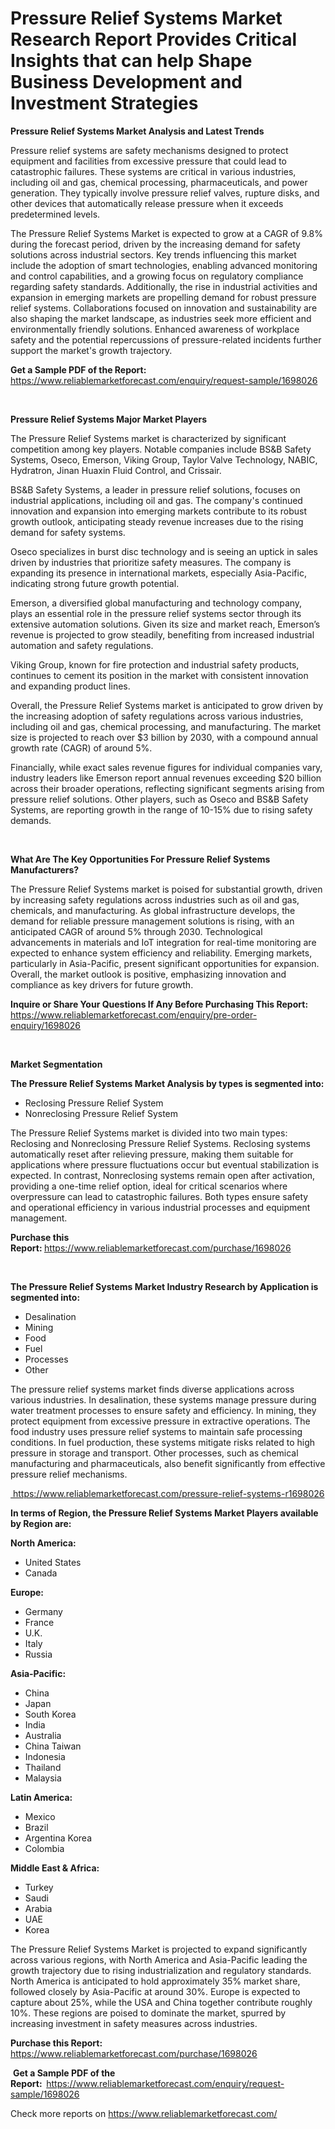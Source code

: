 <p><h1>Pressure Relief Systems Market Research Report Provides Critical Insights that can help Shape Business Development and Investment Strategies</h1></p><p><strong>Pressure Relief Systems Market Analysis and Latest Trends</strong></p>
<p><p>Pressure relief systems are safety mechanisms designed to protect equipment and facilities from excessive pressure that could lead to catastrophic failures. These systems are critical in various industries, including oil and gas, chemical processing, pharmaceuticals, and power generation. They typically involve pressure relief valves, rupture disks, and other devices that automatically release pressure when it exceeds predetermined levels.</p><p>The Pressure Relief Systems Market is expected to grow at a CAGR of 9.8% during the forecast period, driven by the increasing demand for safety solutions across industrial sectors. Key trends influencing this market include the adoption of smart technologies, enabling advanced monitoring and control capabilities, and a growing focus on regulatory compliance regarding safety standards. Additionally, the rise in industrial activities and expansion in emerging markets are propelling demand for robust pressure relief systems. Collaborations focused on innovation and sustainability are also shaping the market landscape, as industries seek more efficient and environmentally friendly solutions. Enhanced awareness of workplace safety and the potential repercussions of pressure-related incidents further support the market's growth trajectory.</p></p>
<p><strong>Get a Sample PDF of the Report:&nbsp;</strong> <a href="https://www.reliablemarketforecast.com/enquiry/request-sample/1698026?utm_campaign=2529&utm_medium=2&utm_source=Github&utm_content=ia&utm_term=20022025&utm_id=pressure-relief-systems">https://www.reliablemarketforecast.com/enquiry/request-sample/1698026</a></p>
<p>&nbsp;</p>
<p><strong>Pressure Relief Systems Major Market Players</strong></p>
<p><p>The Pressure Relief Systems market is characterized by significant competition among key players. Notable companies include BS&B Safety Systems, Oseco, Emerson, Viking Group, Taylor Valve Technology, NABIC, Hydratron, Jinan Huaxin Fluid Control, and Crissair. </p><p>BS&B Safety Systems, a leader in pressure relief solutions, focuses on industrial applications, including oil and gas. The company's continued innovation and expansion into emerging markets contribute to its robust growth outlook, anticipating steady revenue increases due to the rising demand for safety systems.</p><p>Oseco specializes in burst disc technology and is seeing an uptick in sales driven by industries that prioritize safety measures. The company is expanding its presence in international markets, especially Asia-Pacific, indicating strong future growth potential.</p><p>Emerson, a diversified global manufacturing and technology company, plays an essential role in the pressure relief systems sector through its extensive automation solutions. Given its size and market reach, Emerson’s revenue is projected to grow steadily, benefiting from increased industrial automation and safety regulations.</p><p>Viking Group, known for fire protection and industrial safety products, continues to cement its position in the market with consistent innovation and expanding product lines. </p><p>Overall, the Pressure Relief Systems market is anticipated to grow driven by the increasing adoption of safety regulations across various industries, including oil and gas, chemical processing, and manufacturing. The market size is projected to reach over $3 billion by 2030, with a compound annual growth rate (CAGR) of around 5%.</p><p>Financially, while exact sales revenue figures for individual companies vary, industry leaders like Emerson report annual revenues exceeding $20 billion across their broader operations, reflecting significant segments arising from pressure relief solutions. Other players, such as Oseco and BS&B Safety Systems, are reporting growth in the range of 10-15% due to rising safety demands.</p></p>
<p>&nbsp;</p>
<p><strong>What Are The Key Opportunities For Pressure Relief Systems Manufacturers?</strong></p>
<p><p>The Pressure Relief Systems market is poised for substantial growth, driven by increasing safety regulations across industries such as oil and gas, chemicals, and manufacturing. As global infrastructure develops, the demand for reliable pressure management solutions is rising, with an anticipated CAGR of around 5% through 2030. Technological advancements in materials and IoT integration for real-time monitoring are expected to enhance system efficiency and reliability. Emerging markets, particularly in Asia-Pacific, present significant opportunities for expansion. Overall, the market outlook is positive, emphasizing innovation and compliance as key drivers for future growth.</p></p>
<p><strong>Inquire or Share Your Questions If Any Before Purchasing This Report:</strong> <a href="https://www.reliablemarketforecast.com/enquiry/pre-order-enquiry/1698026?utm_campaign=2529&utm_medium=2&utm_source=Github&utm_content=ia&utm_term=20022025&utm_id=pressure-relief-systems">https://www.reliablemarketforecast.com/enquiry/pre-order-enquiry/1698026</a></p>
<p>&nbsp;</p>
<p><strong>Market Segmentation</strong></p>
<p><strong>The Pressure Relief Systems Market Analysis by types is segmented into:</strong></p>
<p><ul><li>Reclosing Pressure Relief System</li><li>Nonreclosing Pressure Relief System</li></ul></p>
<p><p>The Pressure Relief Systems market is divided into two main types: Reclosing and Nonreclosing Pressure Relief Systems. Reclosing systems automatically reset after relieving pressure, making them suitable for applications where pressure fluctuations occur but eventual stabilization is expected. In contrast, Nonreclosing systems remain open after activation, providing a one-time relief option, ideal for critical scenarios where overpressure can lead to catastrophic failures. Both types ensure safety and operational efficiency in various industrial processes and equipment management.</p></p>
<p><strong>Purchase this Report:&nbsp;</strong><a href="https://www.reliablemarketforecast.com/purchase/1698026?utm_campaign=2529&utm_medium=2&utm_source=Github&utm_content=ia&utm_term=20022025&utm_id=pressure-relief-systems">https://www.reliablemarketforecast.com/purchase/1698026</a></p>
<p>&nbsp;</p>
<p><strong>The Pressure Relief Systems Market Industry Research by Application is segmented into:</strong></p>
<p><ul><li>Desalination</li><li>Mining</li><li>Food</li><li>Fuel</li><li>Processes</li><li>Other</li></ul></p>
<p><p>The pressure relief systems market finds diverse applications across various industries. In desalination, these systems manage pressure during water treatment processes to ensure safety and efficiency. In mining, they protect equipment from excessive pressure in extractive operations. The food industry uses pressure relief systems to maintain safe processing conditions. In fuel production, these systems mitigate risks related to high pressure in storage and transport. Other processes, such as chemical manufacturing and pharmaceuticals, also benefit significantly from effective pressure relief mechanisms.</p></p>
<p><a href="https://www.reliablemarketforecast.com/pressure-relief-systems-r1698026?utm_campaign=2529&utm_medium=2&utm_source=Github&utm_content=ia&utm_term=20022025&utm_id=pressure-relief-systems">&nbsp;https://www.reliablemarketforecast.com/pressure-relief-systems-r1698026</a></p>
<p><strong>In terms of Region, the Pressure Relief Systems Market Players available by Region are:</strong></p>
<p>
    <p> <strong> North America: </strong>
        <ul>
            <li>United States</li>
            <li>Canada</li>
        </ul>
        </p> 
    <p> <strong> Europe: </strong>
        <ul>
            <li>Germany</li>
            <li>France</li>
            <li>U.K.</li>
            <li>Italy</li>
            <li>Russia</li>
        </ul>
        </p> 
    <p> <strong> Asia-Pacific: </strong>
        <ul>
            <li>China</li>
            <li>Japan</li>
            <li>South Korea</li>
            <li>India</li>
            <li>Australia</li>
            <li>China Taiwan</li>
            <li>Indonesia</li>
            <li>Thailand</li>
            <li>Malaysia</li>
        </ul>
        </p> 
    <p> <strong> Latin America: </strong>
        <ul>
            <li>Mexico</li>
            <li>Brazil</li>
            <li>Argentina Korea</li>
            <li>Colombia</li>
        </ul>
        </p> 
    <p> <strong> Middle East & Africa: </strong>
        <ul>
            <li>Turkey</li>
            <li>Saudi</li>
            <li>Arabia</li>
            <li>UAE</li>
            <li>Korea</li>
        </ul>
    </p>
    </p>
<p><p>The Pressure Relief Systems Market is projected to expand significantly across various regions, with North America and Asia-Pacific leading the growth trajectory due to rising industrialization and regulatory standards. North America is anticipated to hold approximately 35% market share, followed closely by Asia-Pacific at around 30%. Europe is expected to capture about 25%, while the USA and China together contribute roughly 10%. These regions are poised to dominate the market, spurred by increasing investment in safety measures across industries.</p></p>
<p><strong>Purchase this Report: </strong><a href="https://www.reliablemarketforecast.com/purchase/1698026?utm_campaign=2529&utm_medium=2&utm_source=Github&utm_content=ia&utm_term=20022025&utm_id=pressure-relief-systems">https://www.reliablemarketforecast.com/purchase/1698026</a></p>
<p>&nbsp;<strong>Get a Sample PDF of the Report:&nbsp;&nbsp;</strong><a href="https://www.reliablemarketforecast.com/enquiry/request-sample/1698026?utm_campaign=2529&utm_medium=2&utm_source=Github&utm_content=ia&utm_term=20022025&utm_id=pressure-relief-systems">https://www.reliablemarketforecast.com/enquiry/request-sample/1698026</a></p>
<p><strong></strong></p>
<p>Check more reports on <a href="https://www.reliablemarketforecast.com/?utm_campaign=2529&utm_medium=2&utm_source=Github&utm_content=ia&utm_term=20022025&utm_id=pressure-relief-systems">https://www.reliablemarketforecast.com/</a></p>